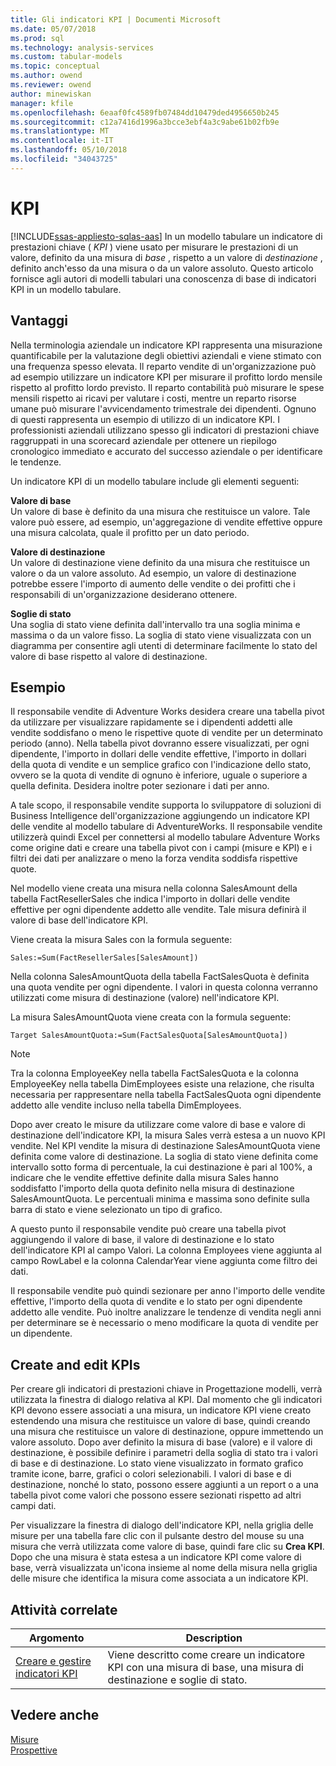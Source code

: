 ```yaml
---
title: Gli indicatori KPI | Documenti Microsoft
ms.date: 05/07/2018
ms.prod: sql
ms.technology: analysis-services
ms.custom: tabular-models
ms.topic: conceptual
ms.author: owend
ms.reviewer: owend
author: minewiskan
manager: kfile
ms.openlocfilehash: 6eaaf0fc4589fb07484dd10479ded4956650b245
ms.sourcegitcommit: c12a7416d1996a3bcce3ebf4a3c9abe61b02fb9e
ms.translationtype: MT
ms.contentlocale: it-IT
ms.lasthandoff: 05/10/2018
ms.locfileid: "34043725"
---
```

# <a name="kpis"></a>KPI
[!INCLUDE[ssas-appliesto-sqlas-aas](../../includes/ssas-appliesto-sqlas-aas.md)]
  In un modello tabulare un indicatore di prestazioni chiave ( *KPI* ) viene usato per misurare le prestazioni di un valore, definito da una misura di *base* , rispetto a un valore di *destinazione* , definito anch'esso da una misura o da un valore assoluto. Questo articolo fornisce agli autori di modelli tabulari una conoscenza di base di indicatori KPI in un modello tabulare.  
  
##  <a name="bkmk_benefits"></a> Vantaggi  
 Nella terminologia aziendale un indicatore KPI rappresenta una misurazione quantificabile per la valutazione degli obiettivi aziendali e viene stimato con una frequenza spesso elevata. Il reparto vendite di un'organizzazione può ad esempio utilizzare un indicatore KPI per misurare il profitto lordo mensile rispetto al profitto lordo previsto. Il reparto contabilità può misurare le spese mensili rispetto ai ricavi per valutare i costi, mentre un reparto risorse umane può misurare l'avvicendamento trimestrale dei dipendenti. Ognuno di questi rappresenta un esempio di utilizzo di un indicatore KPI. I professionisti aziendali utilizzano spesso gli indicatori di prestazioni chiave raggruppati in una scorecard aziendale per ottenere un riepilogo cronologico immediato e accurato del successo aziendale o per identificare le tendenze.  
  
 Un indicatore KPI di un modello tabulare include gli elementi seguenti:  
  
 **Valore di base**  
 Un valore di base è definito da una misura che restituisce un valore. Tale valore può essere, ad esempio, un'aggregazione di vendite effettive oppure una misura calcolata, quale il profitto per un dato periodo.  
  
 **Valore di destinazione**  
 Un valore di destinazione viene definito da una misura che restituisce un valore o da un valore assoluto. Ad esempio, un valore di destinazione potrebbe essere l'importo di aumento delle vendite o dei profitti che i responsabili di un'organizzazione desiderano ottenere.  
  
 **Soglie di stato**  
 Una soglia di stato viene definita dall'intervallo tra una soglia minima e massima o da un valore fisso. La soglia di stato viene visualizzata con un diagramma per consentire agli utenti di determinare facilmente lo stato del valore di base rispetto al valore di destinazione.  
  
##  <a name="bkmk_example"></a> Esempio  
 Il responsabile vendite di Adventure Works desidera creare una tabella pivot da utilizzare per visualizzare rapidamente se i dipendenti addetti alle vendite soddisfano o meno le rispettive quote di vendite per un determinato periodo (anno). Nella tabella pivot dovranno essere visualizzati, per ogni dipendente, l'importo in dollari delle vendite effettive, l'importo in dollari della quota di vendite e un semplice grafico con l'indicazione dello stato, ovvero se la quota di vendite di ognuno è inferiore, uguale o superiore a quella definita. Desidera inoltre poter sezionare i dati per anno.  
  
 A tale scopo, il responsabile vendite supporta lo sviluppatore di soluzioni di Business Intelligence dell'organizzazione aggiungendo un indicatore KPI delle vendite al modello tabulare di AdventureWorks. Il responsabile vendite utilizzerà quindi Excel per connettersi al modello tabulare Adventure Works come origine dati e creare una tabella pivot con i campi (misure e KPI) e i filtri dei dati per analizzare o meno la forza vendita soddisfa rispettive quote.  
  
 Nel modello viene creata una misura nella colonna SalesAmount della tabella FactResellerSales che indica l'importo in dollari delle vendite effettive per ogni dipendente addetto alle vendite. Tale misura definirà il valore di base dell'indicatore KPI.  
  
 Viene creata la misura Sales con la formula seguente:  
  
```  
Sales:=Sum(FactResellerSales[SalesAmount])  
```  
  
 Nella colonna SalesAmountQuota della tabella FactSalesQuota è definita una quota vendite per ogni dipendente. I valori in questa colonna verranno utilizzati come misura di destinazione (valore) nell'indicatore KPI.  
  
 La misura SalesAmountQuota viene creata con la formula seguente:  
  
```  
Target SalesAmountQuota:=Sum(FactSalesQuota[SalesAmountQuota])  
```  
  
> [!NOTE]  
>  Tra la colonna EmployeeKey nella tabella FactSalesQuota e la colonna EmployeeKey nella tabella DimEmployees esiste una relazione, che risulta necessaria per rappresentare nella tabella FactSalesQuota ogni dipendente addetto alle vendite incluso nella tabella DimEmployees.  
  
 Dopo aver creato le misure da utilizzare come valore di base e valore di destinazione dell'indicatore KPI, la misura Sales verrà estesa a un nuovo KPI vendite. Nel KPI vendite la misura di destinazione SalesAmountQuota viene definita come valore di destinazione. La soglia di stato viene definita come intervallo sotto forma di percentuale, la cui destinazione è pari al 100%, a indicare che le vendite effettive definite dalla misura Sales hanno soddisfatto l'importo della quota definito nella misura di destinazione SalesAmountQuota. Le percentuali minima e massima sono definite sulla barra di stato e viene selezionato un tipo di grafico.  
  
 A questo punto il responsabile vendite può creare una tabella pivot aggiungendo il valore di base, il valore di destinazione e lo stato dell'indicatore KPI al campo Valori. La colonna Employees viene aggiunta al campo RowLabel e la colonna CalendarYear viene aggiunta come filtro dei dati.  
  
 Il responsabile vendite può quindi sezionare per anno l'importo delle vendite effettive, l'importo della quota di vendite e lo stato per ogni dipendente addetto alle vendite. Può inoltre analizzare le tendenze di vendita negli anni per determinare se è necessario o meno modificare la quota di vendite per un dipendente.  
  
##  <a name="bkmk_create"></a> Create and edit KPIs  
 Per creare gli indicatori di prestazioni chiave in Progettazione modelli, verrà utilizzata la finestra di dialogo relativa al KPI. Dal momento che gli indicatori KPI devono essere associati a una misura, un indicatore KPI viene creato estendendo una misura che restituisce un valore di base, quindi creando una misura che restituisce un valore di destinazione, oppure immettendo un valore assoluto. Dopo aver definito la misura di base (valore) e il valore di destinazione, è possibile definire i parametri della soglia di stato tra i valori di base e di destinazione. Lo stato viene visualizzato in formato grafico tramite icone, barre, grafici o colori selezionabili. I valori di base e di destinazione, nonché lo stato, possono essere aggiunti a un report o a una tabella pivot come valori che possono essere sezionati rispetto ad altri campi dati.  
  
 Per visualizzare la finestra di dialogo dell'indicatore KPI, nella griglia delle misure per una tabella fare clic con il pulsante destro del mouse su una misura che verrà utilizzata come valore di base, quindi fare clic su **Crea KPI**. Dopo che una misura è stata estesa a un indicatore KPI come valore di base, verrà visualizzata un'icona insieme al nome della misura nella griglia delle misure che identifica la misura come associata a un indicatore KPI.  
  
##  <a name="bkmk_related_tasks"></a> Attività correlate  
  
|Argomento|Description|  
|-----------|-----------------|  
|[Creare e gestire indicatori KPI](../../analysis-services/tabular-models/create-and-manage-kpis-ssas-tabular.md)|Viene descritto come creare un indicatore KPI con una misura di base, una misura di destinazione e soglie di stato.|  
  
## <a name="see-also"></a>Vedere anche  
 [Misure](../../analysis-services/tabular-models/measures-ssas-tabular.md)   
 [Prospettive](../../analysis-services/tabular-models/perspectives-ssas-tabular.md)  
  
  
